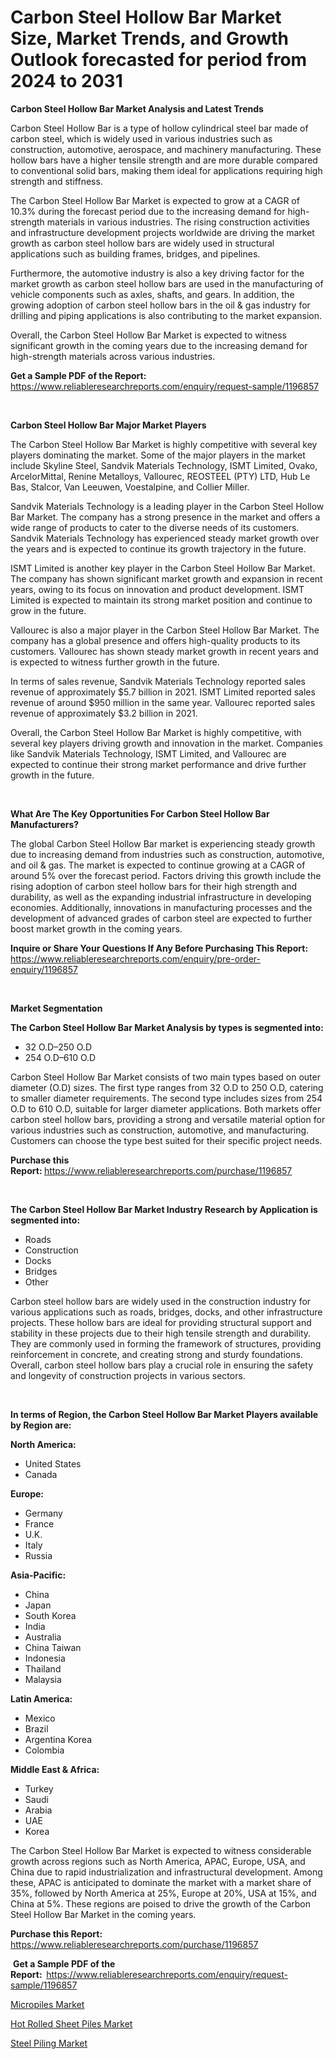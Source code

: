 <p><h1>Carbon Steel Hollow Bar Market Size, Market Trends, and Growth Outlook forecasted for period from 2024 to 2031</h1></p><p><strong>Carbon Steel Hollow Bar Market Analysis and Latest Trends</strong></p>
<p><p>Carbon Steel Hollow Bar is a type of hollow cylindrical steel bar made of carbon steel, which is widely used in various industries such as construction, automotive, aerospace, and machinery manufacturing. These hollow bars have a higher tensile strength and are more durable compared to conventional solid bars, making them ideal for applications requiring high strength and stiffness.</p><p>The Carbon Steel Hollow Bar Market is expected to grow at a CAGR of 10.3% during the forecast period due to the increasing demand for high-strength materials in various industries. The rising construction activities and infrastructure development projects worldwide are driving the market growth as carbon steel hollow bars are widely used in structural applications such as building frames, bridges, and pipelines.</p><p>Furthermore, the automotive industry is also a key driving factor for the market growth as carbon steel hollow bars are used in the manufacturing of vehicle components such as axles, shafts, and gears. In addition, the growing adoption of carbon steel hollow bars in the oil & gas industry for drilling and piping applications is also contributing to the market expansion.</p><p>Overall, the Carbon Steel Hollow Bar Market is expected to witness significant growth in the coming years due to the increasing demand for high-strength materials across various industries.</p></p>
<p><strong>Get a Sample PDF of the Report:&nbsp;</strong> <a href="https://www.reliableresearchreports.com/enquiry/request-sample/1196857">https://www.reliableresearchreports.com/enquiry/request-sample/1196857</a></p>
<p>&nbsp;</p>
<p><strong>Carbon Steel Hollow Bar Major Market Players</strong></p>
<p><p>The Carbon Steel Hollow Bar Market is highly competitive with several key players dominating the market. Some of the major players in the market include Skyline Steel, Sandvik Materials Technology, ISMT Limited, Ovako, ArcelorMittal, Renine Metalloys, Vallourec, REOSTEEL (PTY) LTD, Hub Le Bas, Stalcor, Van Leeuwen, Voestalpine, and Collier Miller.</p><p>Sandvik Materials Technology is a leading player in the Carbon Steel Hollow Bar Market. The company has a strong presence in the market and offers a wide range of products to cater to the diverse needs of its customers. Sandvik Materials Technology has experienced steady market growth over the years and is expected to continue its growth trajectory in the future.</p><p>ISMT Limited is another key player in the Carbon Steel Hollow Bar Market. The company has shown significant market growth and expansion in recent years, owing to its focus on innovation and product development. ISMT Limited is expected to maintain its strong market position and continue to grow in the future.</p><p>Vallourec is also a major player in the Carbon Steel Hollow Bar Market. The company has a global presence and offers high-quality products to its customers. Vallourec has shown steady market growth in recent years and is expected to witness further growth in the future.</p><p>In terms of sales revenue, Sandvik Materials Technology reported sales revenue of approximately $5.7 billion in 2021. ISMT Limited reported sales revenue of around $950 million in the same year. Vallourec reported sales revenue of approximately $3.2 billion in 2021.</p><p>Overall, the Carbon Steel Hollow Bar Market is highly competitive, with several key players driving growth and innovation in the market. Companies like Sandvik Materials Technology, ISMT Limited, and Vallourec are expected to continue their strong market performance and drive further growth in the future.</p></p>
<p>&nbsp;</p>
<p><strong>What Are The Key Opportunities For Carbon Steel Hollow Bar Manufacturers?</strong></p>
<p><p>The global Carbon Steel Hollow Bar market is experiencing steady growth due to increasing demand from industries such as construction, automotive, and oil & gas. The market is expected to continue growing at a CAGR of around 5% over the forecast period. Factors driving this growth include the rising adoption of carbon steel hollow bars for their high strength and durability, as well as the expanding industrial infrastructure in developing economies. Additionally, innovations in manufacturing processes and the development of advanced grades of carbon steel are expected to further boost market growth in the coming years.</p></p>
<p><strong>Inquire or Share Your Questions If Any Before Purchasing This Report:</strong> <a href="https://www.reliableresearchreports.com/enquiry/pre-order-enquiry/1196857">https://www.reliableresearchreports.com/enquiry/pre-order-enquiry/1196857</a></p>
<p>&nbsp;</p>
<p><strong>Market Segmentation</strong></p>
<p><strong>The Carbon Steel Hollow Bar Market Analysis by types is segmented into:</strong></p>
<p><ul><li>32 O.D–250 O.D</li><li>254 O.D–610 O.D</li></ul></p>
<p><p>Carbon Steel Hollow Bar Market consists of two main types based on outer diameter (O.D) sizes. The first type ranges from 32 O.D to 250 O.D, catering to smaller diameter requirements. The second type includes sizes from 254 O.D to 610 O.D, suitable for larger diameter applications. Both markets offer carbon steel hollow bars, providing a strong and versatile material option for various industries such as construction, automotive, and manufacturing. Customers can choose the type best suited for their specific project needs.</p></p>
<p><strong>Purchase this Report:&nbsp;</strong><a href="https://www.reliableresearchreports.com/purchase/1196857">https://www.reliableresearchreports.com/purchase/1196857</a></p>
<p>&nbsp;</p>
<p><strong>The Carbon Steel Hollow Bar Market Industry Research by Application is segmented into:</strong></p>
<p><ul><li>Roads</li><li>Construction</li><li>Docks</li><li>Bridges</li><li>Other</li></ul></p>
<p><p>Carbon steel hollow bars are widely used in the construction industry for various applications such as roads, bridges, docks, and other infrastructure projects. These hollow bars are ideal for providing structural support and stability in these projects due to their high tensile strength and durability. They are commonly used in forming the framework of structures, providing reinforcement in concrete, and creating strong and sturdy foundations. Overall, carbon steel hollow bars play a crucial role in ensuring the safety and longevity of construction projects in various sectors.</p></p>
<p>&nbsp;</p>
<p><strong>In terms of Region, the Carbon Steel Hollow Bar Market Players available by Region are:</strong></p>
<p>
    <p> <strong> North America: </strong>
        <ul>
            <li>United States</li>
            <li>Canada</li>
        </ul>
        </p> 
    <p> <strong> Europe: </strong>
        <ul>
            <li>Germany</li>
            <li>France</li>
            <li>U.K.</li>
            <li>Italy</li>
            <li>Russia</li>
        </ul>
        </p> 
    <p> <strong> Asia-Pacific: </strong>
        <ul>
            <li>China</li>
            <li>Japan</li>
            <li>South Korea</li>
            <li>India</li>
            <li>Australia</li>
            <li>China Taiwan</li>
            <li>Indonesia</li>
            <li>Thailand</li>
            <li>Malaysia</li>
        </ul>
        </p> 
    <p> <strong> Latin America: </strong>
        <ul>
            <li>Mexico</li>
            <li>Brazil</li>
            <li>Argentina Korea</li>
            <li>Colombia</li>
        </ul>
        </p> 
    <p> <strong> Middle East & Africa: </strong>
        <ul>
            <li>Turkey</li>
            <li>Saudi</li>
            <li>Arabia</li>
            <li>UAE</li>
            <li>Korea</li>
        </ul>
    </p>
    </p>
<p><p>The Carbon Steel Hollow Bar Market is expected to witness considerable growth across regions such as North America, APAC, Europe, USA, and China due to rapid industrialization and infrastructural development. Among these, APAC is anticipated to dominate the market with a market share of 35%, followed by North America at 25%, Europe at 20%, USA at 15%, and China at 5%. These regions are poised to drive the growth of the Carbon Steel Hollow Bar Market in the coming years.</p></p>
<p><strong>Purchase this Report: </strong><a href="https://www.reliableresearchreports.com/purchase/1196857">https://www.reliableresearchreports.com/purchase/1196857</a></p>
<p>&nbsp;<strong>Get a Sample PDF of the Report:&nbsp;&nbsp;</strong><a href="https://www.reliableresearchreports.com/enquiry/request-sample/1196857">https://www.reliableresearchreports.com/enquiry/request-sample/1196857</a></p>
<p><strong></strong></p>
<p><p><a href="https://github.com/redneck06/Market-Research-Report-List-2/blob/main/micropiles-market.md">Micropiles Market</a></p><p><a href="https://github.com/nicoletavirag/Market-Research-Report-List-2/blob/main/hot-rolled-sheet-piles-market.md">Hot Rolled Sheet Piles Market</a></p><p><a href="https://github.com/mauripalmi/Market-Research-Report-List-2/blob/main/steel-piling-market.md">Steel Piling Market</a></p></p>
